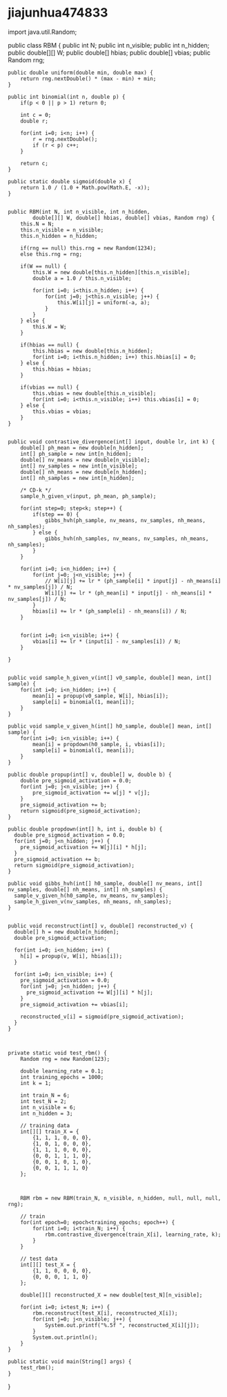 # jiajunhua474833
import java.util.Random;

public class RBM {
	public int N;
	public int n_visible;
	public int n_hidden;
	public double[][] W;
	public double[] hbias;
	public double[] vbias;
	public Random rng;
	
	public double uniform(double min, double max) {
		return rng.nextDouble() * (max - min) + min;
	}
	
	public int binomial(int n, double p) {
		if(p < 0 || p > 1) return 0;
		
		int c = 0;
		double r;
		
		for(int i=0; i<n; i++) {
			r = rng.nextDouble();
			if (r < p) c++;
		}
		
		return c;
	}
	
	public static double sigmoid(double x) {
		return 1.0 / (1.0 + Math.pow(Math.E, -x));
	}
	
	
	public RBM(int N, int n_visible, int n_hidden, 
			double[][] W, double[] hbias, double[] vbias, Random rng) {
		this.N = N;
		this.n_visible = n_visible;
		this.n_hidden = n_hidden;
	
		if(rng == null)	this.rng = new Random(1234);
		else this.rng = rng;
		
		if(W == null) {
			this.W = new double[this.n_hidden][this.n_visible];
			double a = 1.0 / this.n_visible;
			
			for(int i=0; i<this.n_hidden; i++) {
				for(int j=0; j<this.n_visible; j++) {
					this.W[i][j] = uniform(-a, a); 
				}
			}	
		} else {
			this.W = W;
		}
		
		if(hbias == null) {
			this.hbias = new double[this.n_hidden];
			for(int i=0; i<this.n_hidden; i++) this.hbias[i] = 0;
		} else {
			this.hbias = hbias;
		}
		
		if(vbias == null) {
			this.vbias = new double[this.n_visible];
			for(int i=0; i<this.n_visible; i++) this.vbias[i] = 0;
		} else {
			this.vbias = vbias;
		}
	}
	
	
	public void contrastive_divergence(int[] input, double lr, int k) {
		double[] ph_mean = new double[n_hidden];
		int[] ph_sample = new int[n_hidden];
		double[] nv_means = new double[n_visible];
		int[] nv_samples = new int[n_visible];
		double[] nh_means = new double[n_hidden];
		int[] nh_samples = new int[n_hidden];
		
		/* CD-k */
		sample_h_given_v(input, ph_mean, ph_sample);
		
		for(int step=0; step<k; step++) {
			if(step == 0) {
				gibbs_hvh(ph_sample, nv_means, nv_samples, nh_means, nh_samples);
			} else {
				gibbs_hvh(nh_samples, nv_means, nv_samples, nh_means, nh_samples);
			}
		}
		
		for(int i=0; i<n_hidden; i++) {
			for(int j=0; j<n_visible; j++) {
				// W[i][j] += lr * (ph_sample[i] * input[j] - nh_means[i] * nv_samples[j]) / N;
				W[i][j] += lr * (ph_mean[i] * input[j] - nh_means[i] * nv_samples[j]) / N;
			}
			hbias[i] += lr * (ph_sample[i] - nh_means[i]) / N;
		}
		

		for(int i=0; i<n_visible; i++) {
			vbias[i] += lr * (input[i] - nv_samples[i]) / N;
		}

	}
	
	
	public void sample_h_given_v(int[] v0_sample, double[] mean, int[] sample) {
		for(int i=0; i<n_hidden; i++) {
			mean[i] = propup(v0_sample, W[i], hbias[i]);
			sample[i] = binomial(1, mean[i]);
		}
	}

	public void sample_v_given_h(int[] h0_sample, double[] mean, int[] sample) {
		for(int i=0; i<n_visible; i++) {
			mean[i] = propdown(h0_sample, i, vbias[i]);
			sample[i] = binomial(1, mean[i]);
		}
	}
	
	public double propup(int[] v, double[] w, double b) {
		double pre_sigmoid_activation = 0.0;
		for(int j=0; j<n_visible; j++) {
			pre_sigmoid_activation += w[j] * v[j];
		}
		pre_sigmoid_activation += b;
		return sigmoid(pre_sigmoid_activation);
	}
	
	public double propdown(int[] h, int i, double b) {
	  double pre_sigmoid_activation = 0.0;
	  for(int j=0; j<n_hidden; j++) {
	    pre_sigmoid_activation += W[j][i] * h[j];
	  }
	  pre_sigmoid_activation += b;
	  return sigmoid(pre_sigmoid_activation);
	}
	
	public void gibbs_hvh(int[] h0_sample, double[] nv_means, int[] nv_samples, double[] nh_means, int[] nh_samples) {
	  sample_v_given_h(h0_sample, nv_means, nv_samples);
	  sample_h_given_v(nv_samples, nh_means, nh_samples);
	}


	public void reconstruct(int[] v, double[] reconstructed_v) {
	  double[] h = new double[n_hidden];
	  double pre_sigmoid_activation;
	
	  for(int i=0; i<n_hidden; i++) {
	    h[i] = propup(v, W[i], hbias[i]);
	  }
	
	  for(int i=0; i<n_visible; i++) {
	    pre_sigmoid_activation = 0.0;
	    for(int j=0; j<n_hidden; j++) {
	      pre_sigmoid_activation += W[j][i] * h[j];
	    }
	    pre_sigmoid_activation += vbias[i];
	
	    reconstructed_v[i] = sigmoid(pre_sigmoid_activation);
	  }	
	}

	
	
	private static void test_rbm() {
		Random rng = new Random(123);

		double learning_rate = 0.1;
		int training_epochs = 1000;
		int k = 1;
		  
		int train_N = 6;
		int test_N = 2;
		int n_visible = 6;
		int n_hidden = 3;

		// training data
		int[][] train_X = {
			{1, 1, 1, 0, 0, 0},
			{1, 0, 1, 0, 0, 0},
			{1, 1, 1, 0, 0, 0},
			{0, 0, 1, 1, 1, 0},
			{0, 0, 1, 0, 1, 0},
			{0, 0, 1, 1, 1, 0}
		};

		
		
		RBM rbm = new RBM(train_N, n_visible, n_hidden, null, null, null, rng);

		// train
		for(int epoch=0; epoch<training_epochs; epoch++) {
			for(int i=0; i<train_N; i++) {
				rbm.contrastive_divergence(train_X[i], learning_rate, k);
			}
		}

		// test data
		int[][] test_X = {
			{1, 1, 0, 0, 0, 0},
			{0, 0, 0, 1, 1, 0}
		};
		
		double[][] reconstructed_X = new double[test_N][n_visible];

		for(int i=0; i<test_N; i++) {
			rbm.reconstruct(test_X[i], reconstructed_X[i]);
			for(int j=0; j<n_visible; j++) {
				System.out.printf("%.5f ", reconstructed_X[i][j]);
			}
			System.out.println();
		}
	}
	
	public static void main(String[] args) {
		test_rbm();
	}
	
}
